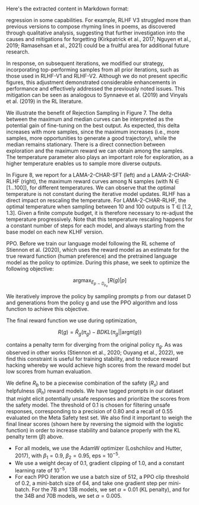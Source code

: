 Here's the extracted content in Markdown format:


regression in some capabilities. For example, RLHF V3 struggled more than previous versions to compose rhyming lines in poems, as discovered through qualitative analysis, suggesting that further investigation into the causes and mitigations for forgetting (Kirkpatrick et al., 2017; Nguyen et al., 2019; Ramasehsan et al., 2021) could be a fruitful area for additional future research.

In response, on subsequent iterations, we modified our strategy, incorporating top-performing samples from all prior iterations, such as those used in RLHF-V1 and RLHF-V2. Although we do not present specific figures, this adjustment demonstrated considerable enhancements in performance and effectively addressed the previously noted issues. This mitigation can be seen as analogous to Synnaeve et al. (2019) and Vinyals et al. (2019) in the RL literature.

We illustrate the benefit of Rejection Sampling in Figure 7. The delta between the maximum and median curves can be interpreted as the potential gain of fine-tuning on the best output. As expected, this delta increases with more samples, since the maximum increases (i.e., more samples, more opportunities to generate a good trajectory), while the median remains stationary. There is a direct connection between exploration and the maximum reward we can obtain among the samples. The temperature parameter also plays an important role for exploration, as a higher temperature enables us to sample more diverse outputs.

In Figure 8, we report for a LAMA-2-CHAR-SFT (left) and a LAMA-2-CHAR-RLHF (right), the maximum reward curves among N samples (with N ∈ [1...100]), for different temperatures. We can observe that the optimal temperature is not constant during the iterative model updates. RLHF has a direct impact on rescaling the temperature. For LAMA-2-CHAR-RLHF, the optimal temperature when sampling between 10 and 100 outputs is T ∈ [1.2, 1.3]. Given a finite compute budget, it is therefore necessary to re-adjust the temperature progressively. Note that this temperature rescaling happens for a constant number of steps for each model, and always starting from the base model on each new KLHF version.

PPO. Before we train our language model following the RL scheme of Stiennon et al. (2020), which uses the reward model as an estimate for the true reward function (human preference) and the pretrained language model as the policy to optimize. During this phase, we seek to optimize the following objective:

$$
\text{arg} \max_{E_{p \sim D_{p_\theta}}} [R(g) | p]
$$

We iteratively improve the policy by sampling prompts p from our dataset D and generations from the policy g and use the PPO algorithm and loss function to achieve this objective.

The final reward function we use during optimization,

$$
R(g) = \hat{R}_{g}(\pi_{g}) - BDKL(\pi_{g} || \text{arg} \pi(g))
$$

contains a penalty term for diverging from the original policy $\pi_g$. As was observed in other works (Stiennon et al., 2020; Ouyang et al., 2022), we find this constraint is useful for training stability, and to reduce reward hacking whereby we would achieve high scores from the reward model but low scores from human evaluation.

We define $R_b$ to be a piecewise combination of the safety ($R_s$) and helpfulness ($R_h$) reward models. We have tagged prompts in our dataset that might elicit potentially unsafe responses and prioritize the scores from the safety model. The threshold of 0.1 is chosen for filtering unsafe responses, corresponding to a precision of 0.80 and a recall of 0.55 evaluated on the Meta Safety test set. We also find it important to weigh the final linear scores (shown here by reversing the sigmoid with the logistic function) in order to increase stability and balance properly with the KL penalty term ($\beta$) above.

- For all models, we use the AdamW optimizer (Loshchilov and Hutter, 2017), with $\beta_1 = 0.9$, $\beta_2 = 0.95$, eps = $10^{-5}$. 
- We use a weight decay of 0.1, gradient clipping of 1.0, and a constant learning rate of $10^{-5}$. 
- For each PPO iteration we use a batch size of 512, a PPO clip threshold of 0.2, a mini-batch size of 64, and take one gradient step per mini-batch. For the 7B and 13B models, we set $\alpha = 0.01$ (KL penalty), and for the 34B and 70B models, we set $\alpha = 0.005$.

